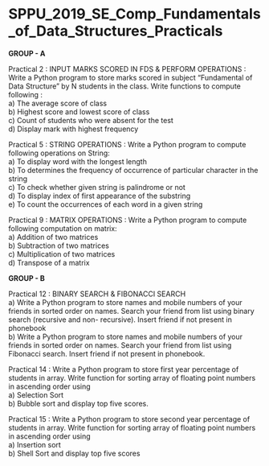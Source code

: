 # SPPU_2019_SE_Comp_Fundamentals_of_Data_Structures_Practicals

**GROUP - A**

Practical 2 : INPUT MARKS SCORED IN FDS & PERFORM OPERATIONS : Write a Python program to store marks scored in subject “Fundamental of Data Structure” by N students in the class. Write functions to compute following : 
<br>a) The average score of class
<br>b) Highest score and lowest score of class
<br>c) Count of students who were absent for the test
<br>d) Display mark with highest frequency

Practical 5 : STRING OPERATIONS : Write a Python program to compute following operations on String:
<br>a)	To display word with the longest length
<br>b)	To determines the frequency of occurrence of particular character in the string
<br>c)	To check whether given string is palindrome or not
<br>d)	To display index of first appearance of the substring
<br>e)	To count the occurrences of each word in a given string

Practical 9 : MATRIX OPERATIONS : Write a Python program to compute following computation on matrix:
<br>a) Addition of two matrices	
<br>b) Subtraction of two matrices
<br>c) Multiplication of two matrices 
<br>d) Transpose of a matrix

**GROUP - B**

Practical 12 : BINARY SEARCH & FIBONACCI SEARCH
<br>a)	Write a Python program to store names and mobile numbers of your friends in sorted order on names. Search your friend from list using binary search (recursive and non- recursive). Insert friend if not present in phonebook
<br>b)	Write a Python program to store names and mobile numbers of your friends in sorted order on names. Search your friend from list using Fibonacci search. Insert friend if not present in phonebook.

Practical 14 : Write a Python program to store first year percentage of students in array. Write function for sorting array of floating point numbers in ascending order using
<br>a)	Selection Sort
<br>b)	Bubble sort and display top five scores.

Practical 15 : Write a Python program to store second year percentage of students in array. Write function for sorting array of floating point numbers in ascending order using
<br>a)	Insertion sort
<br>b)	Shell Sort and display top five scores

